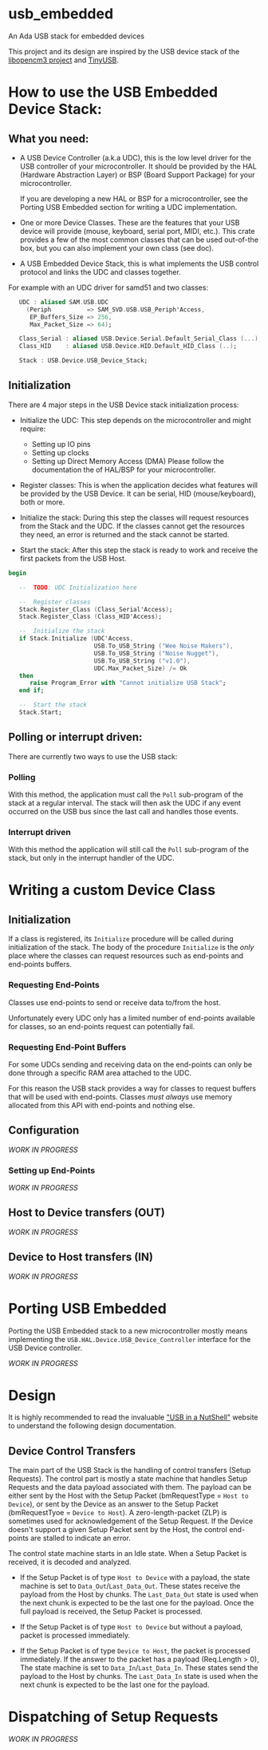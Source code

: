 # usb_embedded
An Ada USB stack for embedded devices

This project and its design are inspired by the USB device stack of the
[libopencm3 project](https://github.com/libopencm3/libopencm3) and
[TinyUSB](https://github.com/hathach/tinyusb).

# How to use the USB Embedded Device Stack:

## What you need:

 - A USB Device Controller (a.k.a UDC), this is the low level driver for the
   USB controller of your microcontroller. It should be provided by the HAL
   (Hardware Abstraction Layer) or BSP (Board Support Package) for your
   microcontroller.

   If you are developing a new HAL or BSP for a microcontroller, see the
   Porting USB Embedded section for writing a UDC implementation.

 - One or more Device Classes. These are the features that your USB device will
   provide (mouse, keyboard, serial port, MIDI, etc.). This crate provides a
   few of the most common classes that can be used out-of-the box, but you can
   also implement your own class (see doc).

 - A USB Embedded Device Stack, this is what implements the USB control
   protocol and links the UDC and classes together.


For example with an UDC driver for samd51 and two classes:

```ada
   UDC : aliased SAM.USB.UDC
     (Periph          => SAM_SVD.USB.USB_Periph'Access,
      EP_Buffers_Size => 256,
      Max_Packet_Size => 64);

   Class_Serial : aliased USB.Device.Serial.Default_Serial_Class (...);
   Class_HID    : aliased USB.Device.HID.Default_HID_Class (..);

   Stack : USB.Device.USB_Device_Stack;
```

## Initialization


There are 4 major steps in the USB Device stack initialization process:

 - Initialize the UDC: This step depends on the microcontroller and might
   require:
    - Setting up IO pins
    - Setting up clocks
    - Setting up Direct Memory Access (DMA)
   Please follow the documentation the of HAL/BSP for your microcontroller.

 - Register classes: This is when the application decides what features will be
   provided by the USB Device. It can be serial, HID (mouse/keyboard), both or
   more.

 - Initialize the stack: During this step the classes will request resources
   from the Stack and the UDC. If the classes cannot get the resources they
   need, an error is returned and the stack cannot be started.

 - Start the stack: After this step the stack is ready to work and receive the
   first packets from the USB Host.

```ada
begin

   --  TODO: UDC Initialization here

   --  Register classes
   Stack.Register_Class (Class_Serial'Access);
   Stack.Register_Class (Class_HID'Access);

   --  Initialize the stack
   if Stack.Initialize (UDC'Access,
                        USB.To_USB_String ("Wee Noise Makers"),
                        USB.To_USB_String ("Noise Nugget"),
                        USB.To_USB_String ("v1.0"),
                        UDC.Max_Packet_Size) /= Ok
   then
      raise Program_Error with "Cannot initialize USB Stack";
   end if;

   --  Start the stack
   Stack.Start;
```

## Polling or interrupt driven:

There are currently two ways to use the USB stack:

### Polling

With this method, the application must call the `Poll` sub-program of the stack
at a regular interval. The stack will then ask the UDC if any event occurred on
the USB bus since the last call and handles those events.

### Interrupt driven

With this method the application will still call the `Poll` sub-program of the
stack, but only in the interrupt handler of the UDC.

# Writing a custom Device Class

## Initialization

If a class is registered, its `Initialize` procedure will be called during
initialization of the stack. The body of the procedure `Initialize` is the
*only* place where the classes can request resources such as end-points and
end-points buffers.

### Requesting End-Points

Classes use end-points to send or receive data to/from the host.

Unfortunately every UDC only has a limited number of end-points available for
classes, so an end-points request can potentially fail.

### Requesting End-Point Buffers

For some UDCs sending and receiving data on the end-points can only be done
through a specific RAM area attached to the UDC.

For this reason the USB stack provides a way for classes to request buffers
that will be used with end-points. Classes *must always* use memory allocated
from this API with end-points and nothing else.

## Configuration

*WORK IN PROGRESS*

### Setting up End-Points

*WORK IN PROGRESS*

## Host to Device transfers (OUT)

*WORK IN PROGRESS*

## Device to Host transfers (IN)

*WORK IN PROGRESS*

# Porting USB Embedded

Porting the USB Embedded stack to a new microcontroller mostly means
implementing the `USB.HAL.Device.USB_Device_Controller` interface for the USB
Device controller.

*WORK IN PROGRESS*

# Design

It is highly recommended to read the invaluable ["USB in a
NutShell"](https://www.beyondlogic.org/usbnutshell/usb1.shtml) website to
understand the following design documentation.

## Device Control Transfers

The main part of the USB Stack is the handling of control transfers (Setup
Requests). The control part is mostly a state machine that handles Setup
Requests and the data payload associated with them. The payload can be either
sent by the Host with the Setup Packet (bmRequestType = `Host to Device`), or
sent by the Device as an answer to the Setup Packet (bmRequestTyoe = `Device to
Host`). A zero-length-packet (ZLP) is sometimes used for acknowledgement of the
Setup Request. If the Device doesn't support a given Setup Packet sent by the
Host, the control end-points are stalled to indicate an error.

The control state machine starts in an Idle state. When a Setup Packet is
received, it is decoded and analyzed.

 - If the Setup Packet is of type `Host to Device` with a payload, the state
   machine is set to `Data_Out`/`Last_Data_Out`. These states receive the
   payload from the Host by chunks. The `Last_Data_Out` state is used when the
   next chunk is expected to be the last one for the payload. Once the full
   payload is received, the Setup Packet is processed.

 - If the Setup Packet is of type `Host to Device` but without a payload,
   packet is processed immediately.

 - If the Setup Packet is of type `Device to Host`, the packet is processed
   immediately. If the answer to the packet has a payload (Req.Length > 0), The
   state machine is set to `Data_In`/`Last_Data_In`. These states send the
   payload to the Host by chunks. The `Last_Data_In` state is used when the
   next chunk is expected to be the last one for the payload.


# Dispatching of Setup Requests

*WORK IN PROGRESS*
